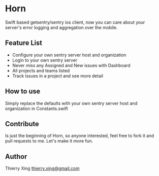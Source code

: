 # Horn
Swift based getsentry/sentry ios client, now you can care about your server's error logging and aggregation over the mobile.

## Feature List
* Configure your own sentry server host and organization
* Login to your own sentry server
* Never miss any Assigned and New issues with Dashboard
* All projects and teams listed
* Track issues in a project and see more detail

## How to use
Simply replace the defaults with your own sentry server host and organization in Constants.swift

## Contribute
Is just the beginning of Horn, so anyone interested, feel free to fork it and pull requests to me. Let's make it more fun.

## Author
Thierry Xing thierry.xing@gmail.com

